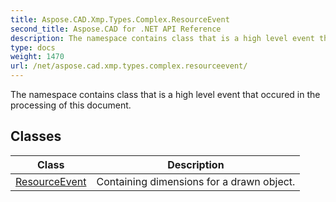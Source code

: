 ```yaml
---
title: Aspose.CAD.Xmp.Types.Complex.ResourceEvent
second_title: Aspose.CAD for .NET API Reference
description: The namespace contains class that is a high level event that occured in the processing of this document
type: docs
weight: 1470
url: /net/aspose.cad.xmp.types.complex.resourceevent/
---
```

The namespace contains class that is a high level event that occured in the processing of this document.

## Classes

| Class | Description |
| --- | --- |
| [ResourceEvent](./resourceevent/) | Containing dimensions for a drawn object. |


